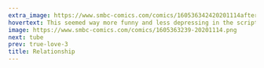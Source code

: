 ```yaml
---
extra_image: https://www.smbc-comics.com/comics/160536342420201114after.png
hovertext: This seemed way more funny and less depressing in the script stage...
image: https://www.smbc-comics.com/comics/1605363239-20201114.png
next: tube
prev: true-love-3
title: Relationship
---
```


